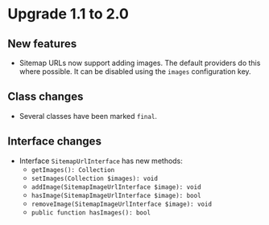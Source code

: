 # Upgrade 1.1 to 2.0

## New features

* Sitemap URLs now support adding images. The default providers do this where possible. It can be disabled using the `images` configuration key.

## Class changes

* Several classes have been marked `final`.

## Interface changes

* Interface `SitemapUrlInterface` has new methods:
    * `getImages(): Collection`
    * `setImages(Collection $images): void`
    * `addImage(SitemapImageUrlInterface $image): void`
    * `hasImage(SitemapImageUrlInterface $image): bool`
    * `removeImage(SitemapImageUrlInterface $image): void`
    * `public function hasImages(): bool`
